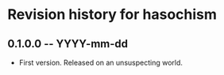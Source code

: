# Revision history for hasochism

## 0.1.0.0 -- YYYY-mm-dd

* First version. Released on an unsuspecting world.
